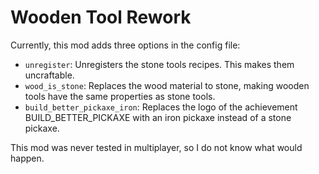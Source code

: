 # Wooden Tool Rework

Currently, this mod adds three options in the config file:

- `unregister`: Unregisters the stone tools recipes. This makes them uncraftable.
- `wood_is_stone`: Replaces the wood material to stone, making wooden tools have the same properties as stone tools.
- `build_better_pickaxe_iron`: Replaces the logo of the achievement BUILD_BETTER_PICKAXE with an iron pickaxe instead of
  a stone pickaxe.

This mod was never tested in multiplayer, so I do not know what would happen.
